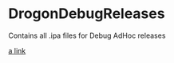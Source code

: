 # DrogonDebugReleases
Contains all .ipa files for Debug AdHoc releases



[a link](https://github.com/fampaySiddharth/DrogonDebugReleases/index.html)
